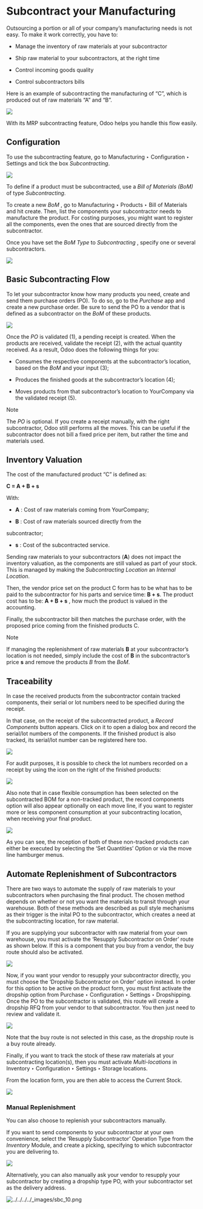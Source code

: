 # Subcontract your Manufacturing

Outsourcing a portion or all of your company’s manufacturing needs is not
easy. To make it work correctly, you have to:

  * Manage the inventory of raw materials at your subcontractor

  * Ship raw material to your subcontractors, at the right time

  * Control incoming goods quality

  * Control subcontractors bills

Here is an example of subcontracting the manufacturing of “C”, which is
produced out of raw materials “A” and “B”.

![](../../../../_images/subcontracting_01.png)

With its MRP subcontracting feature, Odoo helps you handle this flow easily.

## Configuration

To use the subcontracting feature, go to Manufacturing ‣ Configuration ‣
Settings and tick the box _Subcontracting_.

![](../../../../_images/sbc_1.png)

To define if a product must be subcontracted, use a _Bill of Materials (BoM)_
of type _Subcontracting_.

To create a new _BoM_ , go to Manufacturing ‣ Products ‣ Bill of Materials and
hit create. Then, list the components your subcontractor needs to manufacture
the product. For costing purposes, you might want to register all the
components, even the ones that are sourced directly from the subcontractor.

Once you have set the _BoM Type_ to _Subcontracting_ , specify one or several
subcontractors.

![](../../../../_images/sbc_2.png)

## Basic Subcontracting Flow

To let your subcontractor know how many products you need, create and send
them purchase orders (PO). To do so, go to the _Purchase_ app and create a new
purchase order. Be sure to send the PO to a vendor that is defined as a
subcontractor on the _BoM_ of these products.

![](../../../../_images/subcontracting_04.png)

Once the _PO_ is validated (1), a pending receipt is created. When the
products are received, validate the receipt (2), with the actual quantity
received. As a result, Odoo does the following things for you:

  * Consumes the respective components at the subcontractor’s location, based on the _BoM_ and your input (3);

  * Produces the finished goods at the subcontractor’s location (4);

  * Moves products from that subcontractor’s location to YourCompany via the validated receipt (5).

Note

The _PO_ is optional. If you create a receipt manually, with the right
subcontractor, Odoo still performs all the moves. This can be useful if the
subcontractor does not bill a fixed price per item, but rather the time and
materials used.

## Inventory Valuation

The cost of the manufactured product “C” is defined as:

**C = A + B + s**

With:

  * **A** : Cost of raw materials coming from YourCompany;

  * **B** : Cost of raw materials sourced directly from the
    

subcontractor;

  * **s** : Cost of the subcontracted service.

Sending raw materials to your subcontractors (**A**) does not impact the
inventory valuation, as the components are still valued as part of your stock.
This is managed by making the _Subcontracting Location_ an _Internal
Location_.

Then, the vendor price set on the product C form has to be what has to be paid
to the subcontractor for his parts and service time: **B + s**. The product
cost has to be: **A + B + s** , how much the product is valued in the
accounting.

Finally, the subcontractor bill then matches the purchase order, with the
proposed price coming from the finished products C.

Note

If managing the replenishment of raw materials **B** at your subcontractor’s
location is not needed, simply include the cost of **B** in the
subcontractor’s price **s** and remove the products _B_ from the _BoM_.

## Traceability

In case the received products from the subcontractor contain tracked
components, their serial or lot numbers need to be specified during the
receipt.

In that case, on the receipt of the subcontracted product, a _Record
Components_ button appears. Click on it to open a dialog box and record the
serial/lot numbers of the components. If the finished product is also tracked,
its serial/lot number can be registered here too.

![](../../../../_images/sbc_3.png)

For audit purposes, it is possible to check the lot numbers recorded on a
receipt by using the icon on the right of the finished products:

![](../../../../_images/sbc_4.png)

Also note that in case flexible consumption has been selected on the
subcontracted BOM for a non-tracked product, the record components option will
also appear optionally on each move line, if you want to register more or less
component consumption at your subcontracting location, when receiving your
final product.

![](../../../../_images/sbc_5.png)

As you can see, the reception of both of these non-tracked products can either
be executed by selecting the ‘Set Quantities’ Option or via the move line
hamburger menus.

## Automate Replenishment of Subcontractors

There are two ways to automate the supply of raw materials to your
subcontractors when purchasing the final product. The chosen method depends on
whether or not you want the materials to transit through your warehouse. Both
of these methods are described as pull style mechanisms as their trigger is
the inital PO to the subcontractor, which creates a need at the subcontracting
location, for raw material.

If you are supplying your subcontractor with raw material from your own
warehouse, you must activate the ‘Resupply Subcontractor on Order’ route as
shown below. If this is a component that you buy from a vendor, the buy route
should also be activated.

![](../../../../_images/sbc_6.png)

Now, if you want your vendor to resupply your subcontractor directly, you must
choose the ‘Dropship Subcontractor on Order’ option instead. In order for this
option to be active on the product form, you must first activate the dropship
option from Purchase ‣ Configuration ‣ Settings ‣ Dropshipping. Once the PO to
the subcontractor is validated, this route will create a dropship RFQ from
your vendor to that subcontractor. You then just need to review and validate
it.

![](../../../../_images/sbc_7.png)

Note that the buy route is not selected in this case, as the dropship route is
a buy route already.

Finally, if you want to track the stock of these raw materials at your
subcontracting location(s), then you must activate _Multi-locations_ in
Inventory ‣ Configuration ‣ Settings ‣ Storage locations.

From the location form, you are then able to access the Current Stock.

![](../../../../_images/sbc_8.png)

### Manual Replenishment

You can also choose to replenish your subcontractors manually.

If you want to send components to your subcontractor at your own convenience,
select the ‘Resupply Subcontractor’ Operation Type from the _Inventory_
Module, and create a picking, specifying to which subcontractor you are
delivering to.

![](../../../../_images/sbc_9.png)

Alternatively, you can also manually ask your vendor to resupply your
subcontractor by creating a dropship type PO, with your subcontractor set as
the delivery address.

![../../../../_images/sbc_10.png](../../../../_images/sbc_10.png)

